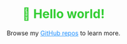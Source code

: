 <div align="center">

<h1 style="color: #32CD32;">👋 Hello world!</h1>

<p>
  Browse my <a href="https://github.com/ali-kosemen?tab=repositories" style="color: #1E90FF;">GitHub repos</a> to learn more.
</p>

</div>


